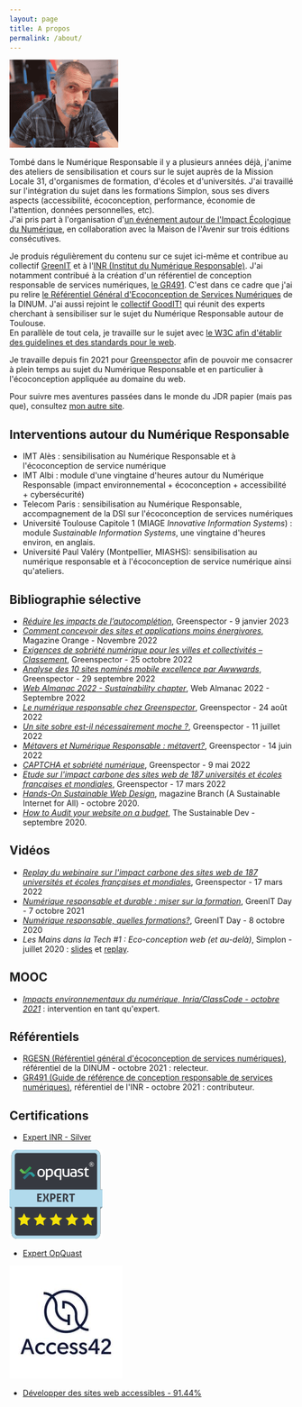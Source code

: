 ```yaml
---
layout: page
title: A propos
permalink: /about/
---
```


![Portrait LauDev](/assets/laudev-min.png)  

Tombé dans le Numérique Responsable il y a plusieurs années déjà, j'anime des ateliers de sensibilisation et cours sur le sujet auprès de la Mission Locale 31, d'organismes de formation, d'écoles et d'universités. J'ai travaillé sur l'intégration du sujet dans les formations Simplon, sous ses divers aspects (accessibilité, écoconception, performance, économie de l'attention, données personnelles, etc).   
J'ai pris part à l'organisation d'[un événement autour de l'Impact Écologique du Numérique](https://maisondelavenir.eu/developper-le-pouvoir-dagir/retour-sur-la-2eme-edition-de-limpact-ecologique-du-numerique/), en collaboration avec la Maison de l'Avenir sur trois éditions consécutives.   
   
Je produis régulièrement du contenu sur ce sujet ici-même et contribue au collectif [GreenIT](https://collectif.greenit.fr/) et à l'[INR (Institut du Numérique Responsable)](https://institutnr.org/). J'ai notamment contribué à la création d'un référentiel de conception responsable de services numériques, [le GR491](https://gr491.isit-europe.org/). C'est dans ce cadre que j'ai pu relire [le Référentiel Général d'Ecoconception de Services Numériques](https://ecoresponsable.numerique.gouv.fr/publications/referentiel-general-ecoconception/) de la DINUM. J'ai aussi rejoint le [collectif GoodIT!](https://www.linkedin.com/company/collectif-good-it/) qui réunit des experts cherchant à sensibiliser sur le sujet du Numérique Responsable autour de Toulouse.  
En parallèle de tout cela, je travaille sur le sujet avec [le W3C afin d'établir des guidelines et des standards pour le web](https://www.w3.org/community/sustyweb/).
  
  
Je travaille depuis fin 2021 pour [Greenspector](https://greenspector.com/fr/accueil/) afin de pouvoir me consacrer à plein temps au sujet du Numérique Responsable et en particulier à l'écoconception appliquée au domaine du web.  
  
Pour suivre mes aventures passées dans le monde du JDR papier (mais pas que), consultez [mon autre site](https://sites.google.com/site/labodebob/).

## Interventions autour du Numérique Responsable
* IMT Alès : sensibilisation au Numérique Responsable et à l'écoconception de service numérique
* IMT Albi : module d'une vingtaine d'heures autour du Numérique Responsable (impact environnemental + écoconception + accessibilité + cybersécurité)
* Telecom Paris : sensibilisation au Numérique Responsable, accompagnement de la DSI sur l'écoconception de services numériques
* Université Toulouse Capitole 1 (MIAGE *Innovative Information Systems*) : module *Sustainable Information Systems*, une vingtaine d'heures environ, en anglais.
* Université Paul Valéry (Montpellier, MIASHS): sensibilisation au numérique responsable et à l'écoconception de service numérique ainsi qu'ateliers.

## Bibliographie sélective
* [*Réduire les impacts de l’autocomplétion*](https://greenspector.com/fr/reduire-les-impacts-de-lautocompletion/), Greenspector - 9 janvier 2023
* [*Comment concevoir des sites et applications moins énergivores*](https://www.orange.com/fr/magazines/innovation/crise-de-confiance-defi-ecologique-et-si-l-innovation-etait-une-solution/comment-concevoir-des-sites-et-applications-moins-energivores-un-expert-repond), Magazine Orange - Novembre 2022
* [*Exigences de sobriété numérique pour les villes et collectivités – Classement*](https://greenspector.com/fr/exigences-de-sobriete-numerique-pour-les-villes-et-collectivites-classement/), Greenspector - 25 octobre 2022
* [*Analyse des 10 sites nominés mobile excellence par Awwwards*](https://greenspector.com/fr/analyse-des-10-sites-nomines-mobile-excellence-par-awwwards/), Greenspector - 29 septembre 2022
* [*Web Almanac 2022 - Sustainability chapter*](https://almanac.httparchive.org/en/2022/sustainability), Web Almanac 2022 - Septembre 2022
* [*Le numérique responsable chez Greenspector*](https://greenspector.com/fr/le-numerique-responsable-chez-greenspector/), Greenspector - 24 août 2022
* [*Un site sobre est-il nécessairement moche ?*](https://greenspector.com/fr/un-site-sobre-est-il-necessairement-moche/), Greenspector - 11 juillet 2022
* [*Métavers et Numérique Responsable : métavert?*](https://greenspector.com/fr/metavert/), Greenspector - 14 juin 2022
* [*CAPTCHA et sobriété numérique*](https://greenspector.com/fr/captcha-et-sobriete-numerique/), Greenspector - 9 mai 2022
* [*Etude sur l'impact carbone des sites web de 187 universités et écoles françaises et mondiales*](https://greenspector.com/fr/classement-2022-de-limpact-carbone-des-sites-web-des-ecoles-et-universites/), Greenspector - 17 mars 2022
* [*Hands-On Sustainable Web Design*](https://branch.climateaction.tech/2020/10/10/hands-on-sustainable-web-design/), magazine Branch (A Sustainable Internet for All) - octobre 2020.
* [*How to Audit your website on a budget*](https://the-sustainable.dev/how-to-audit-your-website-on-a-budget/), The Sustainable Dev - septembre 2020.

## Vidéos
* [*Replay du webinaire sur l'impact carbone des sites web de 187 universités et écoles françaises et mondiales*](https://www.youtube.com/watch?v=-KT8gPsybH8), Greenspector - 17 mars 2022
* [*Numérique responsable et durable : miser sur la formation*](https://www.youtube.com/watch?v=ZjeQg7YIy7Y&list=PL8tNJxaWQ-hKfklI1Jz6IV0_QDkSrdWYi&index=6), GreenIT Day - 7 octobre 2021  
* [*Numérique responsable, quelles formations?*](https://www.youtube.com/watch?v=jogXSmC0h5E&list=PL8tNJxaWQ-hLASiuBMfgou97DnFYXvsdA&index=7), GreenIT Day - 8 octobre 2020
* *Les Mains dans la Tech #1 : Eco-conception web (et au-delà)*, Simplon - juillet 2020 : [slides](https://ldevernay.github.io/assets/Les%20mains%20dans%20la%20tech%201%20-%20%C3%A9coconception.pdf) et [replay](https://www.youtube.com/watch?v=NFAmj-XgFTo&feature=youtu.be).

## MOOC
* [*Impacts environnementaux du numérique, Inria/ClassCode - octobre 2021*](https://www.fun-mooc.fr/fr/cours/impacts-environnementaux-du-numerique/) : intervention en tant qu'expert. 

## Référentiels
* [RGESN (Référentiel général d'écoconception de services numériques)](https://ecoresponsable.numerique.gouv.fr/publications/referentiel-general-ecoconception/), référentiel de la DINUM - octobre 2021 : relecteur.
* [GR491 (Guide de référence de conception responsable de services numériques)](https://gr491.isit-europe.org/), référentiel de l'INR - octobre 2021 : contributeur.
  
## Certifications
* [Expert INR - Silver](https://experts.isit-europe.org/fr/les-expertes-et-experts-nr/laurent-devernay/)  
  
![Expert OpQuast](/assets/opquast.png)  

* [Expert OpQuast](https://directory.opquast.com/en/certificat/A8CB5E/)

![Access42](/assets/logo_access42.jpg)
* [Développer des sites web accessibles - 91.44%](https://access42.net/?lang=fr)
